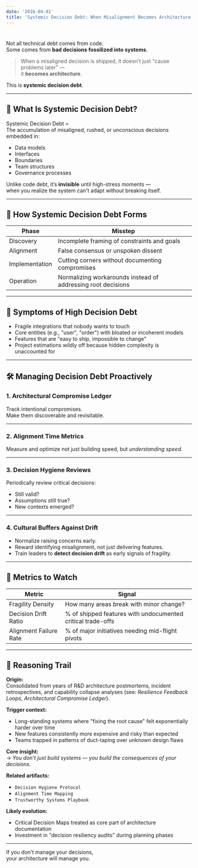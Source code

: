 ```yaml
---
date: '2016-04-01'
title: 'Systemic Decision Debt: When Misalignment Becomes Architecture'
---
```


# 

Not all technical debt comes from code.  
Some comes from **bad decisions fossilized into systems**.

> When a misaligned decision is shipped, it doesn’t just "cause problems later" —  
> it **becomes architecture**.

This is **systemic decision debt**.

---

## 🧠 What Is Systemic Decision Debt?

Systemic Decision Debt =  
The accumulation of misaligned, rushed, or unconscious decisions embedded in:

- Data models
- Interfaces
- Boundaries
- Team structures
- Governance processes

Unlike code debt, it’s **invisible** until high-stress moments —  
when you realize the system can't adapt without breaking itself.

---

## 🧩 How Systemic Decision Debt Forms

| Phase | Misstep |
|-------|---------|
| Discovery | Incomplete framing of constraints and goals |
| Alignment | False consensus or unspoken dissent |
| Implementation | Cutting corners without documenting compromises |
| Operation | Normalizing workarounds instead of addressing root decisions |

---

## 🚨 Symptoms of High Decision Debt

- Fragile integrations that nobody wants to touch
- Core entities (e.g., "user", "order") with bloated or incoherent models
- Features that are "easy to ship, impossible to change"
- Project estimations wildly off because hidden complexity is unaccounted for

---

## 🛠 Managing Decision Debt Proactively

### 1. **Architectural Compromise Ledger**
Track intentional compromises.  
Make them discoverable and revisitable.

---

### 2. **Alignment Time Metrics**
Measure and optimize not just building speed, but *understanding speed*.

---

### 3. **Decision Hygiene Reviews**
Periodically review critical decisions:
- Still valid?
- Assumptions still true?
- New contexts emerged?

---

### 4. **Cultural Buffers Against Drift**
- Normalize raising concerns early.
- Reward identifying misalignment, not just delivering features.
- Train leaders to **detect decision drift** as early signals of fragility.

---

## 📏 Metrics to Watch

| Metric | Signal |
|--------|--------|
| Fragility Density | How many areas break with minor change? |
| Decision Drift Ratio | % of shipped features with undocumented critical trade-offs |
| Alignment Failure Rate | % of major initiatives needing mid-flight pivots |

---

## 🧭 Reasoning Trail

**Origin:**  
Consolidated from years of R&D architecture postmortems, incident retrospectives, and capability collapse analyses (see: *Resilience Feedback Loops*, *Architectural Compromise Ledger*).

**Trigger context:**  
- Long-standing systems where "fixing the root cause" felt exponentially harder over time
- New features consistently more expensive and risky than expected
- Teams trapped in patterns of duct-taping over unknown design flaws

**Core insight:**  
→ *You don't just build systems — you build the consequences of your decisions.*

**Related artifacts:**  
- `Decision Hygiene Protocol`  
- `Alignment Time Mapping`  
- `Trustworthy Systems Playbook`

**Likely evolution:**  
- Critical Decision Maps treated as core part of architecture documentation  
- Investment in "decision resiliency audits" during planning phases

---

If you don't manage your decisions,  
your architecture will manage you.
